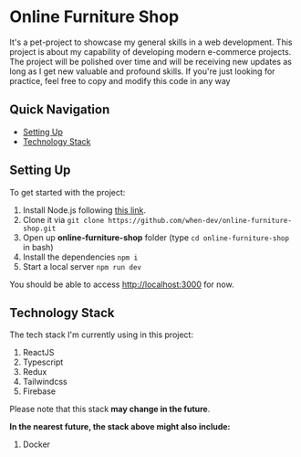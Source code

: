 # Online Furniture Shop

It's a pet-project to showcase my general skills in a web development. This project is about my capability of developing modern e-commerce projects. The project will be polished over time and will be receiving new updates as long as I get new valuable and profound skills. If you're just looking for practice, feel free to copy and modify this code in any way

## Quick Navigation

- [Setting Up](#Setting-Up)
- [Technology Stack](#Technology-Stack)

## Setting Up

To get started with the project:

1. Install Node.js following [this link](https://nodejs.org/).
2. Clone it via `git clone https://github.com/when-dev/online-furniture-shop.git`
3. Open up **online-furniture-shop** folder (type `cd online-furniture-shop` in bash)
4. Install the dependencies `npm i`
5. Start a local server `npm run dev`

You should be able to access [http://localhost:3000](http://localhost:3000) for now.

## Technology Stack

The tech stack I'm currently using in this project:

1. ReactJS
2. Typescript
3. Redux
4. Tailwindcss
5. Firebase

Please note that this stack **may change in the future**.

**In the nearest future, the stack above might also include:**

1. Docker